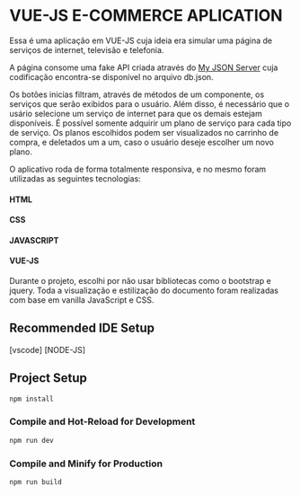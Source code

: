 # VUE-JS E-COMMERCE APLICATION
Essa é uma aplicação em VUE-JS cuja ideia era simular uma página de serviços de internet, televisão e telefonia.

A página consome uma fake API criada através do [My JSON Server](https://my-json-server.typicode.com/) cuja codificação encontra-se disponível no arquivo db.json.

Os botões inicias filtram, através de métodos de um componente, os serviços que serão exibidos para o usuário. Além disso, é necessário que o usário selecione um serviço de internet para que os demais estejam disponíveis. É possível somente adquirir um plano de serviço para cada tipo de serviço. Os planos escolhidos podem ser visualizados no carrinho de compra, e deletados um a um, caso o usuário deseje escolher um novo plano.

O aplicativo roda de forma totalmente responsiva, e no mesmo foram utilizadas as seguintes tecnologias:

#### HTML
#### CSS
#### JAVASCRIPT
#### VUE-JS

Durante o projeto, escolhi por não usar bibliotecas como o bootstrap e  jquery. Toda a visualização e estilização do documento foram realizadas com base em vanilla JavaScript e CSS.


## Recommended IDE Setup

[vscode]
[NODE-JS]


## Project Setup

```sh
npm install
```

### Compile and Hot-Reload for Development

```sh
npm run dev
```

### Compile and Minify for Production

```sh
npm run build
```



